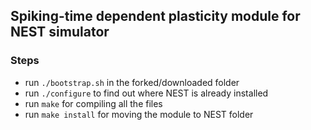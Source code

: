 ## Spiking-time dependent plasticity module for NEST simulator

### Steps

- run `./bootstrap.sh` in the forked/downloaded folder
- run `./configure` to find out where NEST is already installed
- run `make` for compiling all the files
- run `make install` for moving the module to NEST folder


